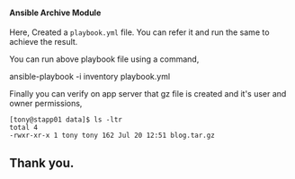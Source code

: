 ####  Ansible Archive Module

Here, Created a `playbook.yml` file. You can refer it and run the same to achieve the result.

You can run above playbook file using a command,

ansible-playbook -i inventory playbook.yml

Finally you can verify on app server that gz file is created and it's user and owner permissions,

    [tony@stapp01 data]$ ls -ltr
    total 4
    -rwxr-xr-x 1 tony tony 162 Jul 20 12:51 blog.tar.gz

## Thank you.
